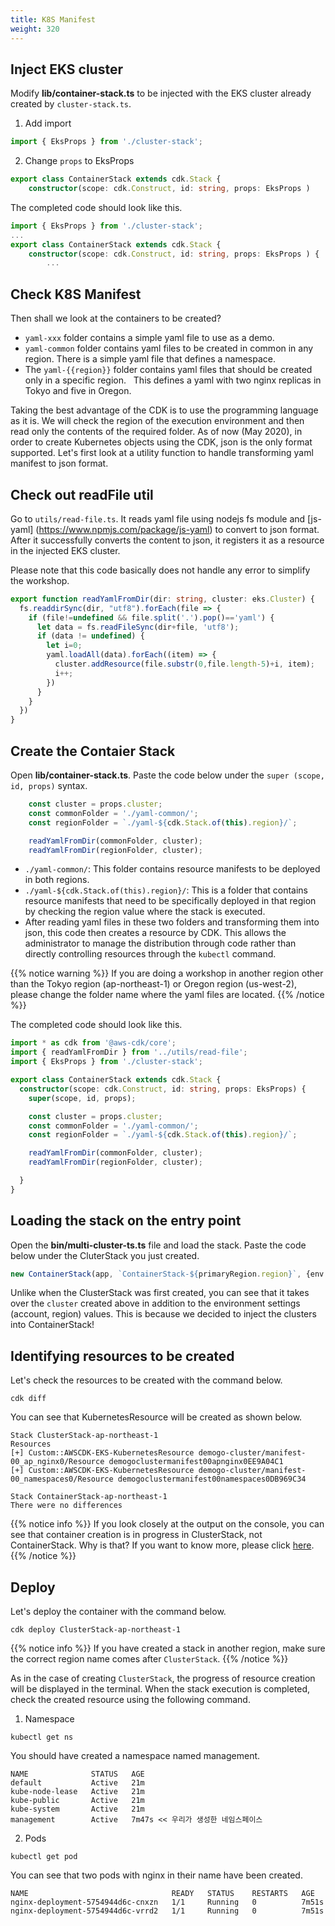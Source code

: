 ```yaml
---
title: K8S Manifest
weight: 320
---
```


## Inject EKS cluster
Modify **lib/container-stack.ts** to be injected with the EKS cluster already created by `cluster-stack.ts`. 

1. Add import
  ```typescript
  import { EksProps } from './cluster-stack'; 
  ```

2. Change `props` to EksProps
  ```typescript
  export class ContainerStack extends cdk.Stack {
      constructor(scope: cdk.Construct, id: string, props: EksProps ) 
  ```

The completed code should look like this.
```typescript
import { EksProps } from './cluster-stack';
...
export class ContainerStack extends cdk.Stack {
    constructor(scope: cdk.Construct, id: string, props: EksProps ) { 
        ...
```






## Check K8S Manifest

Then shall we look at the containers to be created?
* `yaml-xxx` folder contains a simple yaml file to use as a demo.
* `yaml-common` folder contains yaml files to be created in common in any region. There is a simple yaml file that defines a namespace.
* The `yaml-{{region}}` folder contains yaml files that should be created only in a specific region.
  This defines a yaml with two nginx replicas in Tokyo and five in Oregon.

Taking the best advantage of the CDK is to use the programming language as it is. We will check the region of the execution environment and then read only the contents of the required folder. As of now (May 2020), in order to create Kubernetes objects using the CDK, json is the only format supported. Let's first look at a utility function to handle transforming yaml manifest to json format.


## Check out readFile util

Go to `utils/read-file.ts`.
It reads yaml file using nodejs fs module and [js-yaml] (https://www.npmjs.com/package/js-yaml) to convert to json format. After it successfully converts the content to json, it registers it as a resource in the injected EKS cluster.

Please note that this code basically does not handle any error to simplify the workshop.

```typescript
export function readYamlFromDir(dir: string, cluster: eks.Cluster) {
  fs.readdirSync(dir, "utf8").forEach(file => {
    if (file!=undefined && file.split('.').pop()=='yaml') {
      let data = fs.readFileSync(dir+file, 'utf8');
      if (data != undefined) {
        let i=0;
        yaml.loadAll(data).forEach((item) => {
          cluster.addResource(file.substr(0,file.length-5)+i, item);
          i++;
        })
      }
    }
  })
}
```

## Create the Contaier Stack
Open **lib/container-stack.ts**. Paste the code below under the `super (scope, id, props)` syntax.
```typescript
    const cluster = props.cluster;
    const commonFolder = './yaml-common/';
    const regionFolder = `./yaml-${cdk.Stack.of(this).region}/`;

    readYamlFromDir(commonFolder, cluster);
    readYamlFromDir(regionFolder, cluster);
```

* `./yaml-common/`: This folder contains resource manifests to be deployed in both regions.
* `./yaml-${cdk.Stack.of(this).region}/`: This is a folder that contains resource manifests that need to be specifically deployed in that region by checking the region value where the stack is executed.
* After reading yaml files in these two folders and transforming them into json, this code then creates a resource by CDK. This allows the administrator to manage the distribution through code rather than directly controlling resources through the `kubectl` command.
  
{{% notice warning %}}
If you are doing a workshop in another region other than the Tokyo region (ap-northeast-1) or Oregon region (us-west-2), please change the folder name where the yaml files are located.
{{% /notice %}}


The completed code should look like this.
```typescript
import * as cdk from '@aws-cdk/core';
import { readYamlFromDir } from '../utils/read-file';
import { EksProps } from './cluster-stack';

export class ContainerStack extends cdk.Stack {
  constructor(scope: cdk.Construct, id: string, props: EksProps) {
    super(scope, id, props);

    const cluster = props.cluster;
    const commonFolder = './yaml-common/';
    const regionFolder = `./yaml-${cdk.Stack.of(this).region}/`;

    readYamlFromDir(commonFolder, cluster);
    readYamlFromDir(regionFolder, cluster);

  }
}
```







## Loading the stack on the entry point

Open the **bin/multi-cluster-ts.ts** file and load the stack.
Paste the code below under the CluterStack you just created.

```typescript
new ContainerStack(app, `ContainerStack-${primaryRegion.region}`, {env: primaryRegion, cluster: primaryCluster.cluster });

```

Unlike when the ClusterStack was first created, you can see that it takes over the `cluster` created above in addition to the environment settings (account, region) values. This is because we decided to inject the clusters into ContainerStack!

## Identifying resources to be created
Let's check the resources to be created with the command below.
```
cdk diff
```

You can see that KubernetesResource will be created as shown below.
```
Stack ClusterStack-ap-northeast-1
Resources
[+] Custom::AWSCDK-EKS-KubernetesResource demogo-cluster/manifest-00_ap_nginx0/Resource demogoclustermanifest00apnginx0EE9A04C1
[+] Custom::AWSCDK-EKS-KubernetesResource demogo-cluster/manifest-00_namespaces0/Resource demogoclustermanifest00namespaces0DB969C34

Stack ContainerStack-ap-northeast-1
There were no differences
```
{{% notice info %}}
If you look closely at the output on the console, you can see that container creation is in progress in ClusterStack, not ContainerStack.
Why is that? If you want to know more, please click [here](/en/80-appendix/how-cfn-addresource/).
{{% /notice %}}





## Deploy
Let's deploy the container with the command below.

```
cdk deploy ClusterStack-ap-northeast-1
```
{{% notice info %}}
If you have created a stack in another region, make sure the correct region name comes after `ClusterStack`.
{{% /notice %}}


As in the case of creating `ClusterStack`, the progress of resource creation will be displayed in the terminal.
When the stack execution is completed, check the created resource using the following command.

1. Namespace
```
kubectl get ns
```
You should have created a namespace named management.
```
NAME              STATUS   AGE
default           Active   21m
kube-node-lease   Active   21m
kube-public       Active   21m
kube-system       Active   21m
management        Active   7m47s << 우리가 생성한 네임스페이스
```

2. Pods
```
kubectl get pod
```
You can see that two pods with nginx in their name have been created.
```
NAME                                READY   STATUS    RESTARTS   AGE
nginx-deployment-5754944d6c-cnxzn   1/1     Running   0          7m51s
nginx-deployment-5754944d6c-vrrd2   1/1     Running   0          7m51s
```